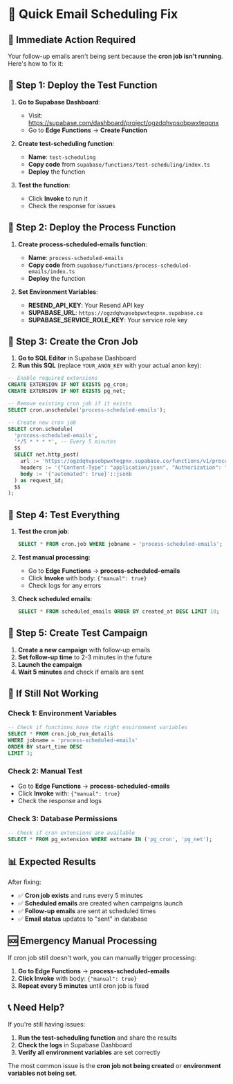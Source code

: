 # 🚀 Quick Email Scheduling Fix

## 🎯 **Immediate Action Required**

Your follow-up emails aren't being sent because the **cron job isn't running**. Here's how to fix it:

## 🔧 **Step 1: Deploy the Test Function**

1. **Go to Supabase Dashboard**:
   - Visit: https://supabase.com/dashboard/project/ogzdqhvpsobpwxteqpnx
   - Go to **Edge Functions** → **Create Function**

2. **Create test-scheduling function**:
   - **Name**: `test-scheduling`
   - **Copy code** from `supabase/functions/test-scheduling/index.ts`
   - **Deploy** the function

3. **Test the function**:
   - Click **Invoke** to run it
   - Check the response for issues

## 🔧 **Step 2: Deploy the Process Function**

1. **Create process-scheduled-emails function**:
   - **Name**: `process-scheduled-emails`
   - **Copy code** from `supabase/functions/process-scheduled-emails/index.ts`
   - **Deploy** the function

2. **Set Environment Variables**:
   - **RESEND_API_KEY**: Your Resend API key
   - **SUPABASE_URL**: `https://ogzdqhvpsobpwxteqpnx.supabase.co`
   - **SUPABASE_SERVICE_ROLE_KEY**: Your service role key

## 🔧 **Step 3: Create the Cron Job**

1. **Go to SQL Editor** in Supabase Dashboard
2. **Run this SQL** (replace `YOUR_ANON_KEY` with your actual anon key):

```sql
-- Enable required extensions
CREATE EXTENSION IF NOT EXISTS pg_cron;
CREATE EXTENSION IF NOT EXISTS pg_net;

-- Remove existing cron job if it exists
SELECT cron.unschedule('process-scheduled-emails');

-- Create new cron job
SELECT cron.schedule(
  'process-scheduled-emails',
  '*/5 * * * *', -- Every 5 minutes
  $$
  SELECT net.http_post(
    url := 'https://ogzdqhvpsobpwxteqpnx.supabase.co/functions/v1/process-scheduled-emails',
    headers := '{"Content-Type": "application/json", "Authorization": "Bearer YOUR_ANON_KEY"}'::jsonb,
    body := '{"automated": true}'::jsonb
  ) as request_id;
  $$
);
```

## 🔧 **Step 4: Test Everything**

1. **Test the cron job**:
   ```sql
   SELECT * FROM cron.job WHERE jobname = 'process-scheduled-emails';
   ```

2. **Test manual processing**:
   - Go to **Edge Functions** → **process-scheduled-emails**
   - Click **Invoke** with body: `{"manual": true}`
   - Check logs for any errors

3. **Check scheduled emails**:
   ```sql
   SELECT * FROM scheduled_emails ORDER BY created_at DESC LIMIT 10;
   ```

## 🧪 **Step 5: Create Test Campaign**

1. **Create a new campaign** with follow-up emails
2. **Set follow-up time** to 2-3 minutes in the future
3. **Launch the campaign**
4. **Wait 5 minutes** and check if emails are sent

## 🚨 **If Still Not Working**

### **Check 1: Environment Variables**
```sql
-- Check if functions have the right environment variables
SELECT * FROM cron.job_run_details 
WHERE jobname = 'process-scheduled-emails' 
ORDER BY start_time DESC 
LIMIT 3;
```

### **Check 2: Manual Test**
- Go to **Edge Functions** → **process-scheduled-emails**
- Click **Invoke** with: `{"manual": true}`
- Check the response and logs

### **Check 3: Database Permissions**
```sql
-- Check if cron extensions are available
SELECT * FROM pg_extension WHERE extname IN ('pg_cron', 'pg_net');
```

## 📊 **Expected Results**

After fixing:
- ✅ **Cron job exists** and runs every 5 minutes
- ✅ **Scheduled emails** are created when campaigns launch
- ✅ **Follow-up emails** are sent at scheduled times
- ✅ **Email status** updates to "sent" in database

## 🆘 **Emergency Manual Processing**

If cron job still doesn't work, you can manually trigger processing:

1. **Go to Edge Functions** → **process-scheduled-emails**
2. **Click Invoke** with body: `{"manual": true}`
3. **Repeat every 5 minutes** until cron job is fixed

## 📞 **Need Help?**

If you're still having issues:
1. **Run the test-scheduling function** and share the results
2. **Check the logs** in Supabase Dashboard
3. **Verify all environment variables** are set correctly

The most common issue is the **cron job not being created** or **environment variables not being set**.
